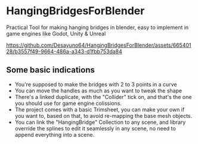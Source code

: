 # HangingBridgesForBlender

Practical Tool for making hanging bridges in blender, easy to implement in game engines like Godot, Unity &amp; Unreal

https://github.com/Desayuno64/HangingBridgesForBlender/assets/66540128/b3557f49-9664-486a-a343-d1fbb753da84


## Some basic indications

- You're supposed to make the bridges with 2 to 3 points in a curve
- You can move the handles as much as you want to tweak the shape
- There's a linked duplicate, with the "Collider" tick on, and that's the one you should use for game engine colissions.
- The project comes with a basic Trimsheet, you can make your own if you want to, based on that, to avoid re-mapping the base mesh objects.
- You can link the "HangingBridge" Collection to any scene, and library override the splines to edit it seamlessly in any scene, no need to append everything into a scene.

